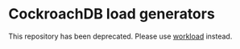 # CockroachDB load generators

This repository has been deprecated.
Please use [workload](https://github.com/cockroachdb/cockroach/tree/master/pkg/workload) instead.
